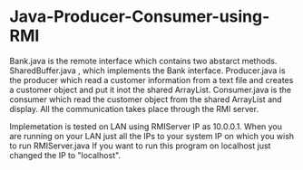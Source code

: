 # Java-Producer-Consumer-using-RMI
Bank.java is the remote interface which contains two abstarct methods.
SharedBuffer.java , which implements the Bank interface.
Producer.java is the producer which read a customer information from a text file and creates a customer object and put it inot the shared ArrayList.
Consumer.java is the consumer which read the customer object from the shared ArrayList and display.
All the communication takes place through the RMI server.

Implemetation is tested on LAN using RMIServer IP as 10.0.0.1. When you are running on your LAN just all the IPs to your system IP on which you wish to run RMIServer.java
If you want to run this program on localhost just changed the IP to "localhost".
